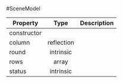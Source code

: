 #SceneModel

| Property |      Type     |  Description |
|----------|:-------------:|-------------:|
| constructor |  |              |
| column | reflection |              |
| round | intrinsic |              |
| rows | array |              |
| status | intrinsic |              |
